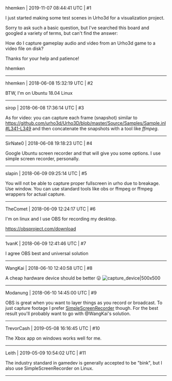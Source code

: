 hhemken | 2019-11-07 08:44:41 UTC | #1

I just started making some test scenes in Urho3d for a visualization project.

Sorry to ask such a basic question, but I've searched this board and googled a variety of terms, but can't find the answer:

How do I capture gameplay audio and video from an Urho3d game to a video file on disk?

Thanks for your help and patience!

hhemken

-------------------------

hhemken | 2018-06-08 15:32:19 UTC | #2

BTW, I'm on Ubuntu 18.04 Linux

-------------------------

sirop | 2018-06-08 17:36:14 UTC | #3

As for video: you can capture each frame (snapshot)  similar to https://github.com/urho3d/Urho3D/blob/master/Source/Samples/Sample.inl#L341-L349
and then concatenate the snapshots with a tool like _ffmpeg_.

-------------------------

SirNate0 | 2018-06-08 19:18:23 UTC | #4

Google Ubuntu screen recorder and that will give you some options. I use simple screen recorder, personally.

-------------------------

slapin | 2018-06-09 09:25:14 UTC | #5

You will not be able to capture proper fullscreen in urho due to breakage. Use window. You can use standard tools like obs or ffmpeg or ffmpeg wrappers for actual capture.

-------------------------

TheComet | 2018-06-09 12:24:17 UTC | #6

I'm on linux and I use OBS for recording my desktop.

https://obsproject.com/download

-------------------------

1vanK | 2018-06-09 12:41:46 UTC | #7

I agree OBS best and universal solution

-------------------------

WangKai | 2018-06-10 12:40:58 UTC | #8

A cheap hardware device should be better :stuck_out_tongue:  ![capture_device|500x500](upload://1aeNO6hTaRAtbo7iv84bVsYnSiM.jpg)

-------------------------

Modanung | 2018-06-10 14:45:00 UTC | #9

OBS is great when you want to layer things as you record or broadcast. To just capture footage I prefer [SimpleScreenRecorder](https://en.wikipedia.org/wiki/SimpleScreenRecorder) though.
For the best result you'll probably want to go with @WangKai's solution.

-------------------------

TrevorCash | 2019-05-08 16:16:45 UTC | #10

The Xbox app on windows works well for me.

-------------------------

Leith | 2019-05-09 10:54:02 UTC | #11

The industry standard in gamedev is generally accepted to be "bink", but I also use SimpleScreenRecorder on Linux.

-------------------------

